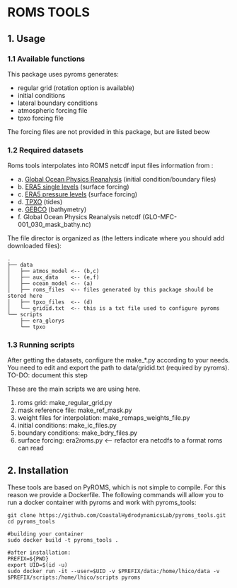 # ROMS TOOLS

## 1. Usage

### 1.1 Available functions
  This package uses pyroms generates:

 * regular grid (rotation option is available)
 * initial conditions
 * lateral boundary conditions
 * atmospheric forcing file
 * tpxo forcing file

The forcing files are not provided in this package, but are listed beow

### 1.2 Required datasets

Roms tools interpolates into ROMS netcdf input files information from :

* a. [Global Ocean Physics Reanalysis](https://resources.marine.copernicus.eu/?option=com_csw&task=results?option=com_csw&view=details&product_id=GLOBAL_REANALYSIS_PHY_001_030) (initial condition/boundary files)
* b. [ERA5 single levels](https://cds.climate.copernicus.eu/cdsapp#!/dataset/reanalysis-era5-single-levels?tab=form) (surface forcing)
* c. [ERA5 pressure levels](https://cds.climate.copernicus.eu/cdsapp#!/dataset/reanalysis-era5-pressure-levels?tab=form) (surface forcing)
* d. [TPXO](https://www.tpxo.net/) (tides)
* e. [GEBCO](https://www.gebco.net/data_and_products/gridded_bathymetry_data/) (bathymetry)
* f. Global Ocean Physics Reanalysis netcdf (GLO-MFC-001_030_mask_bathy.nc)

The file director is organized as (the letters indicate where you should add downloaded files):
```
.
├── data
│   ├── atmos_model <-- (b,c)
│   ├── aux_data    <-- (e,f)
│   ├── ocean_model <-- (a)
│   ├── roms_files  <-- files generated by this package should be stored here
│   ├── tpxo_files  <-- (d)
│   └── gridid.txt  <-- this is a txt file used to configure pyroms
└── scripts
    ├── era_glorys  
    └── tpxo

```

### 1.3 Running scripts

  After getting the datasets, configure the make_*.py according to your needs. You need to edit and export the path to data/gridid.txt (required by pyroms).
TO-DO: document this step


These are the main scripts we are using here.

 1. roms grid: make_regular_grid.py
 2. mask reference file: make_ref_mask.py
 3. weight files for interpolation: make_remaps_weights_file.py
 4. initial conditions: make_ic_files.py
 5. boundary conditions: make_bdry_files.py
 6. surface forcing: era2roms.py  <-- refactor era netcdfs to a  format roms can read


## 2. Installation

These tools are based on PyROMS, which is not simple to compile. For this reason we provide a Dockerfile. The following commands will allow you to run a docker container with pyroms and work  with pyroms_tools:

```
git clone https://github.com/CoastalHydrodynamicsLab/pyroms_tools.git
cd pyroms_tools

#building your container
sudo docker build -t pyroms_tools .

#after installation:
PREFIX=${PWD}
export UID=$(id -u)
sudo docker run -it --user=$UID -v $PREFIX/data:/home/lhico/data -v $PREFIX/scripts:/home/lhico/scripts pyroms

```
